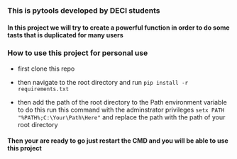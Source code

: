 ### This is pytools developed by DECI students

#### In this project we will try to create a powerful function in order to do some tasts that is duplicated for many users

### How to use this project for personal use

- first clone this repo

- then navigate to the root directory and run `pip install -r requirements.txt`

- then add the path of the root directory to the Path environment variable to do this run this command with the adminstrator privileges `setx PATH "%PATH%;C:\Your\Path\Here"` and replace the path with the path of your root directory

#### Then your are ready to go just restart the CMD and you will be able to use this project